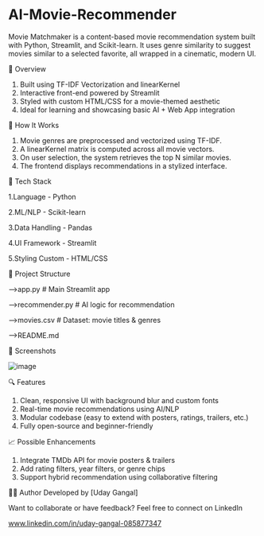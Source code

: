 # AI-Movie-Recommender
Movie Matchmaker is a content-based movie recommendation system built with Python, Streamlit, and Scikit-learn. It uses genre similarity to suggest movies similar to a selected favorite, all wrapped in a cinematic, modern UI.

🚀 Overview
1. Built using TF-IDF Vectorization and linearKernel
2. Interactive front-end powered by Streamlit
3. Styled with custom HTML/CSS for a movie-themed aesthetic
4. Ideal for learning and showcasing basic AI + Web App integration

🧠 How It Works
1.	Movie genres are preprocessed and vectorized using TF-IDF.
2.	A linearKernel matrix is computed across all movie vectors.
3.	On user selection, the system retrieves the top N similar movies.
4.	The frontend displays recommendations in a stylized interface.

🔧 Tech Stack

1.Language	         -         Python

2.ML/NLP	           -      Scikit-learn

3.Data Handling	     -      Pandas

4.UI Framework	     -   Streamlit

5.Styling	Custom     -    HTML/CSS




📁 Project Structure



-->app.py              # Main Streamlit app

-->recommender.py      # AI logic for recommendation

-->movies.csv          # Dataset: movie titles & genres

-->README.md

📸 Screenshots

![image](https://github.com/user-attachments/assets/588f8233-1417-48ab-8528-f1a5649bba6a)


🔍 Features
1. Clean, responsive UI with background blur and custom fonts
2. Real-time movie recommendations using AI/NLP
3. Modular codebase (easy to extend with posters, ratings, trailers, etc.)
4. Fully open-source and beginner-friendly

📈 Possible Enhancements
1. Integrate TMDb API for movie posters & trailers
2. Add rating filters, year filters, or genre chips
3. Support hybrid recommendation using collaborative filtering

👨‍💻 Author
Developed by [Uday Gangal]

Want to collaborate or have feedback? Feel free to connect on LinkedIn

www.linkedin.com/in/uday-gangal-085877347

